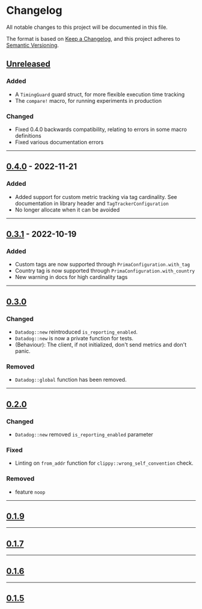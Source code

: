 # Changelog

All notable changes to this project will be documented in this file.

The format is based on [Keep a Changelog](https://keepachangelog.com/en/1.0.0/),
and this project adheres to [Semantic Versioning](https://semver.org/spec/v2.0.0.html).

## [Unreleased]

### Added
- A `TimingGuard` guard struct, for more flexible execution time tracking
- The `compare!` macro, for running experiments in production

### Changed
- Fixed 0.4.0 backwards compatibility, relating to errors in some macro definitions
- Fixed various documentation errors

---

## [0.4.0] - 2022-11-21

### Added
- Added support for custom metric tracking via tag cardinality. See documentation in library header and `TagTrackerConfiguration`
- No longer allocate when it can be avoided
---

## [0.3.1] - 2022-10-19

### Added

- Custom tags are now supported through `PrimaConfiguration.with_tag`
- Country tag is now supported through `PrimaConfiguration.with_country`
- New warning in docs for high cardinality tags

---

## [0.3.0]

### Changed

- `Datadog::new` reintroduced `is_reporting_enabled`.
- `Datadog::new` is now a private function for tests.
- (Behaviour): The client, if not initialized, don't send metrics and don't panic.

### Removed

- `Datadog::global` function has been removed.

---

## [0.2.0]

### Changed

- `Datadog::new` removed `is_reporting_enabled` parameter

### Fixed

- Linting on `from_addr` function for `clippy::wrong_self_convention` check.

### Removed

- feature `noop`

---

## [0.1.9]

---

## [0.1.7]

---

## [0.1.6]

---

## [0.1.5]


[Unreleased]: https://github.com/primait/prima_datadog.rs/compare/0.4.0...HEAD
[0.4.0]: https://github.com/primait/prima_datadog.rs/compare/0.3.1...0.4.0
[0.3.1]: https://github.com/primait/prima_datadog.rs/compare/0.3.0...0.3.1
[0.3.0]: https://github.com/primait/prima_datadog.rs/compare/0.2.0...0.3.0
[0.2.0]: https://github.com/primait/prima_datadog.rs/compare/0.1.9...0.2.0
[0.1.9]: https://github.com/primait/prima_datadog.rs/compare/0.1.7...0.1.9
[0.1.7]: https://github.com/primait/prima_datadog.rs/compare/0.1.6...0.1.7
[0.1.6]: https://github.com/primait/prima_datadog.rs/compare/0.1.5...0.1.6
[0.1.5]: https://github.com/primait/prima_datadog.rs/releases/tag/0.1.5
